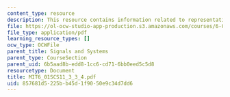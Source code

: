 ```yaml
---
content_type: resource
description: This resource contains information related to representations.
file: https://ol-ocw-studio-app-production.s3.amazonaws.com/courses/6-01sc-introduction-to-electrical-engineering-and-computer-science-i-spring-2011/857681d5225bb45d1f9050e9c34d7dd6_MIT6_01SCS11_3_3_4.pdf
file_type: application/pdf
learning_resource_types: []
ocw_type: OCWFile
parent_title: Signals and Systems
parent_type: CourseSection
parent_uid: 6b5aad8b-edd8-1cc6-cd71-6bb0eed5c5d8
resourcetype: Document
title: MIT6_01SCS11_3_3_4.pdf
uid: 857681d5-225b-b45d-1f90-50e9c34d7dd6
---
```

